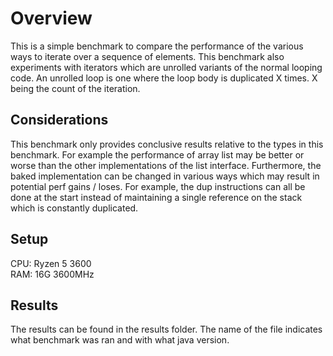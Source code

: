# Overview
This is a simple benchmark to compare the performance of the various ways to iterate over a sequence of elements.
This benchmark also experiments with iterators which are unrolled variants of the normal looping code. An unrolled
loop is one where the loop body is duplicated X times. X being the count of the iteration.

## Considerations
This benchmark only provides conclusive results relative to the types in this benchmark. For example the
performance of array list may be better or worse than the other implementations of the list interface.
Furthermore, the baked implementation can be changed in various ways which may result in potential perf gains 
/ loses. For example, the dup instructions can all be done at the start instead of maintaining a single
reference on the stack which is constantly duplicated. 

## Setup
CPU: Ryzen 5 3600<br>
RAM: 16G 3600MHz<br>

## Results

The results can be found in the results folder. The name of the file indicates what benchmark was ran and with what 
java version.

